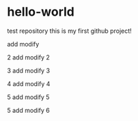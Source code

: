 # hello-world
test repository
this is my first github project!


add modify

2 add modify 2

3 add modify 3

4 add modify 4

5 add modify 5

5 add modify 6
